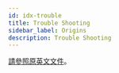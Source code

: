 ```yaml
---
id: idx-trouble
title: Trouble Shooting
sidebar_label: Origins
description: Trouble Shooting
---
```


[請參照原英文文件](../trouble-shoot-guide)。
